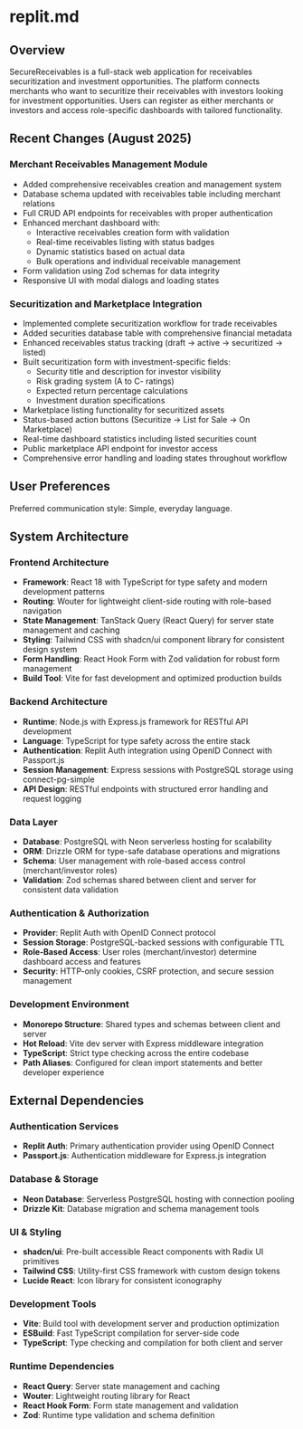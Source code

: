 # replit.md

## Overview

SecureReceivables is a full-stack web application for receivables securitization and investment opportunities. The platform connects merchants who want to securitize their receivables with investors looking for investment opportunities. Users can register as either merchants or investors and access role-specific dashboards with tailored functionality.

## Recent Changes (August 2025)

### Merchant Receivables Management Module
- Added comprehensive receivables creation and management system
- Database schema updated with receivables table including merchant relations
- Full CRUD API endpoints for receivables with proper authentication
- Enhanced merchant dashboard with:
  - Interactive receivables creation form with validation
  - Real-time receivables listing with status badges
  - Dynamic statistics based on actual data
  - Bulk operations and individual receivable management
- Form validation using Zod schemas for data integrity
- Responsive UI with modal dialogs and loading states

### Securitization and Marketplace Integration
- Implemented complete securitization workflow for trade receivables
- Added securities database table with comprehensive financial metadata
- Enhanced receivables status tracking (draft → active → securitized → listed)
- Built securitization form with investment-specific fields:
  - Security title and description for investor visibility
  - Risk grading system (A to C- ratings)
  - Expected return percentage calculations
  - Investment duration specifications
- Marketplace listing functionality for securitized assets
- Status-based action buttons (Securitize → List for Sale → On Marketplace)
- Real-time dashboard statistics including listed securities count
- Public marketplace API endpoint for investor access
- Comprehensive error handling and loading states throughout workflow

## User Preferences

Preferred communication style: Simple, everyday language.

## System Architecture

### Frontend Architecture
- **Framework**: React 18 with TypeScript for type safety and modern development patterns
- **Routing**: Wouter for lightweight client-side routing with role-based navigation
- **State Management**: TanStack Query (React Query) for server state management and caching
- **Styling**: Tailwind CSS with shadcn/ui component library for consistent design system
- **Form Handling**: React Hook Form with Zod validation for robust form management
- **Build Tool**: Vite for fast development and optimized production builds

### Backend Architecture
- **Runtime**: Node.js with Express.js framework for RESTful API development
- **Language**: TypeScript for type safety across the entire stack
- **Authentication**: Replit Auth integration using OpenID Connect with Passport.js
- **Session Management**: Express sessions with PostgreSQL storage using connect-pg-simple
- **API Design**: RESTful endpoints with structured error handling and request logging

### Data Layer
- **Database**: PostgreSQL with Neon serverless hosting for scalability
- **ORM**: Drizzle ORM for type-safe database operations and migrations
- **Schema**: User management with role-based access control (merchant/investor roles)
- **Validation**: Zod schemas shared between client and server for consistent data validation

### Authentication & Authorization
- **Provider**: Replit Auth with OpenID Connect protocol
- **Session Storage**: PostgreSQL-backed sessions with configurable TTL
- **Role-Based Access**: User roles (merchant/investor) determine dashboard access and features
- **Security**: HTTP-only cookies, CSRF protection, and secure session management

### Development Environment
- **Monorepo Structure**: Shared types and schemas between client and server
- **Hot Reload**: Vite dev server with Express middleware integration
- **TypeScript**: Strict type checking across the entire codebase
- **Path Aliases**: Configured for clean import statements and better developer experience

## External Dependencies

### Authentication Services
- **Replit Auth**: Primary authentication provider using OpenID Connect
- **Passport.js**: Authentication middleware for Express.js integration

### Database & Storage
- **Neon Database**: Serverless PostgreSQL hosting with connection pooling
- **Drizzle Kit**: Database migration and schema management tools

### UI & Styling
- **shadcn/ui**: Pre-built accessible React components with Radix UI primitives
- **Tailwind CSS**: Utility-first CSS framework with custom design tokens
- **Lucide React**: Icon library for consistent iconography

### Development Tools
- **Vite**: Build tool with development server and production optimization
- **ESBuild**: Fast TypeScript compilation for server-side code
- **TypeScript**: Type checking and compilation for both client and server

### Runtime Dependencies
- **React Query**: Server state management and caching
- **Wouter**: Lightweight routing library for React
- **React Hook Form**: Form state management and validation
- **Zod**: Runtime type validation and schema definition